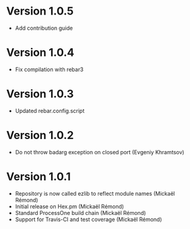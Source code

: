 # Version 1.0.5

* Add contribution guide

# Version 1.0.4

* Fix compilation with rebar3

# Version 1.0.3

* Updated rebar.config.script

# Version 1.0.2

* Do not throw badarg exception on closed port (Evgeniy Khramtsov)

# Version 1.0.1

* Repository is now called ezlib to reflect module names (Mickaël Rémond)
* Initial release on Hex.pm (Mickaël Rémond)
* Standard ProcessOne build chain (Mickaël Rémond)
* Support for Travis-CI and test coverage (Mickaël Rémond)
